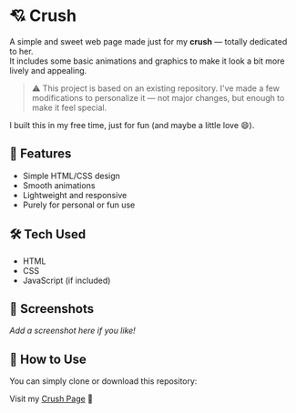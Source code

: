 # 💘 Crush

A simple and sweet web page made just for my **crush** — totally dedicated to her.  
It includes some basic animations and graphics to make it look a bit more lively and appealing.

> ⚠️ This project is based on an existing repository. I've made a few modifications to personalize it — not major changes, but enough to make it feel special.

I built this in my free time, just for fun (and maybe a little love 😄).

## 🚀 Features
- Simple HTML/CSS design
- Smooth animations
- Lightweight and responsive
- Purely for personal or fun use

## 🛠️ Tech Used
- HTML
- CSS
- JavaScript (if included)

## 📸 Screenshots
_Add a screenshot here if you like!_

## 📂 How to Use
You can simply clone or download this repository:

Visit my [Crush Page](https://ankitjaswalk.github.io/Crush_on_Web/) 💖
